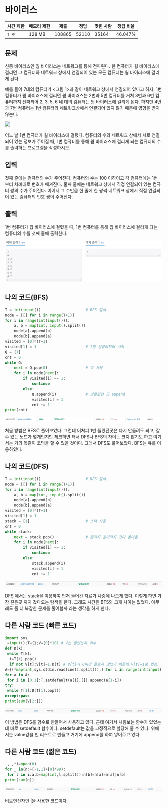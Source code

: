 # 바이러스

| 시간 제한 | 메모리 제한 | 제출     | 정답    | 맞힌 사람 | 정답 비율   |
| ----- | ------ | ------ | ----- | ----- | ------- |
| 1 초   | 128 MB | 108865 | 52110 | 35164 | 46.047% |

## 문제

신종 바이러스인 웜 바이러스는 네트워크를 통해 전파된다. 한 컴퓨터가 웜 바이러스에 걸리면 그 컴퓨터와 네트워크 상에서 연결되어 있는 모든 컴퓨터는 웜 바이러스에 걸리게 된다.

예를 들어 7대의 컴퓨터가 <그림 1>과 같이 네트워크 상에서 연결되어 있다고 하자. 1번 컴퓨터가 웜 바이러스에 걸리면 웜 바이러스는 2번과 5번 컴퓨터를 거쳐 3번과 6번 컴퓨터까지 전파되어 2, 3, 5, 6 네 대의 컴퓨터는 웜 바이러스에 걸리게 된다. 하지만 4번과 7번 컴퓨터는 1번 컴퓨터와 네트워크상에서 연결되어 있지 않기 때문에 영향을 받지 않는다.

![](https://www.acmicpc.net/upload/images/zmMEZZ8ioN6rhCdHmcIT4a7.png)

어느 날 1번 컴퓨터가 웜 바이러스에 걸렸다. 컴퓨터의 수와 네트워크 상에서 서로 연결되어 있는 정보가 주어질 때, 1번 컴퓨터를 통해 웜 바이러스에 걸리게 되는 컴퓨터의 수를 출력하는 프로그램을 작성하시오.

## 입력

첫째 줄에는 컴퓨터의 수가 주어진다. 컴퓨터의 수는 100 이하이고 각 컴퓨터에는 1번 부터 차례대로 번호가 매겨진다. 둘째 줄에는 네트워크 상에서 직접 연결되어 있는 컴퓨터 쌍의 수가 주어진다. 이어서 그 수만큼 한 줄에 한 쌍씩 네트워크 상에서 직접 연결되어 있는 컴퓨터의 번호 쌍이 주어진다.

## 출력

1번 컴퓨터가 웜 바이러스에 걸렸을 때, 1번 컴퓨터를 통해 웜 바이러스에 걸리게 되는 컴퓨터의 수를 첫째 줄에 출력한다.

![](20220831_백준2606_바이러스assets/2022-08-31-18-33-38-image.png)

## 나의 코드(BFS)

```python
T = int(input())                    # BFS 탐색.
node = [[] for i in range(T+1)]
for i in range(int(input())):
    a, b = map(int, input().split())
    node[a].append(b)
    node[b].append(a)
visited = [0]*(T+1)
visited[1] = 1                      # 1번 컴퓨터부터 시작. 
Q = [1]
cnt = 0
while Q:
    next = Q.pop(0)                 # 큐 사용
    for i in node[next]:
        if visited[i] == 1:
            continue
        else:
            Q.append(i)             # 안들렸던 곳 append
            visited[i] = 1
            cnt += 1
print(cnt)
```

![](20220831_백준2606_바이러스assets/2022-08-31-18-37-19-image.png) 

처음 방법은 BFS로 풀어보았다. 그런데 어처피 1번 들렸던곳은 다시 안들려도 되고, 갈수 있는 노드가 몇개인지만 체크하면 돼서 DFS나 BFS의 차이는 크지 않기도 하고 여기서는 거의 똑같이 코딩을 할 수 있을 것이다. 그래서 DFS도 풀어보았다. BFS는 큐를 이용하였다.

## 나의 코드(DFS)

```python
T = int(input())                    # DFS 탐색.
node = [[] for i in range(T+1)]
for i in range(int(input())):
    a, b = map(int, input().split())
    node[a].append(b)
    node[b].append(a)
visited = [0]*(T+1)
visited[1] = 1
stack = [1]                         # 스택 사용
cnt = 0
while stack:
    next = stack.pop()              # 끝까지 깊이까지 갔다 돌아옴. 
    for i in node[next]:
        if visited[i] == 1:
            continue
        else:
            stack.append(i)
            visited[i] = 1
            cnt += 1
```

![](20220831_백준2606_바이러스assets/2022-08-31-18-37-01-image.png)

DFS 에서는 stack을 이용하여 먼저 들어간 자료가 나중에 나오게 했다. 이렇게 하면 가장 깊은곳 까지 갔다오는 탐색을 한다. 그래도 시간은 BFS와 크게 차이는 없었다. 아무래도 좀 더 복잡한 문제를 풀어볼까 라는 생각을 하게 한다.

## 다른 사람 코드 (빠른 코드)

```python
import sys
_=input();T={};V=[0]*101 # V는 들렀는지 여부. 
def D(k):
 while T[k]:
  t=T[k].pop()
  if not V[t]:V[t]=1;D(t) # V[t]가 0이면 들르지 않았기 때문에 V[t]=1로 변경. 그리고 t 노드로 이동. 
A={(*map(int,sys.stdin.readline().split()),) for i in range(int(input()))}
for a in A:
 for i in [0,1]:T.setdefault(a[i],[]).append(a[1-i])
try:
 while T[1]:D(T[1].pop())
except:pass
print(sum(V[2:]))
```

![](20220831_백준2606_바이러스assets/2022-08-31-18-38-30-image.png)

이 방법은 DFS를 함수로 만들어서 사용하고 있다.  근데 여기서 처음보는 함수가 있었는데 바로 setdefault 함수이다. setdefault는 값을 고정적으로 할당해 줄 수 있다. 위에서는 value값을 빈 리스트로 만들고 거기에 append를 하여 넣어주고 있다.

## 다른 사람 코드 (짧은 코드)

```python
_,_,*i=open(0)
for _ in(n:=[-1,1]+[0]*99):
 for l in i:a,b=map(int,l.split());n[b]=n[a]=n[a]|n[b]
print(sum(n))
```

![](20220831_백준2606_바이러스assets/2022-08-31-18-39-15-image.png)

비트연산자인 |을 사용한 코드이다. 



